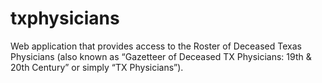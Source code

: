 # txphysicians
Web application that provides access to the Roster of Deceased Texas Physicians (also known as “Gazetteer of Deceased TX Physicians: 19th &amp; 20th Century” or simply “TX Physicians”). 
